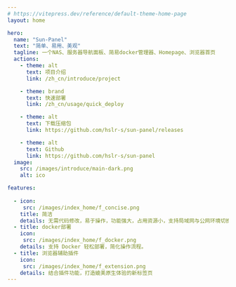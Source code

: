 ```yaml
---
# https://vitepress.dev/reference/default-theme-home-page
layout: home

hero:
  name: "Sun-Panel"
  text: "简单、易用、美观"
  tagline: 一个NAS、服务器导航面板、简易docker管理器、Homepage、浏览器首页
  actions:
    - theme: alt
      text: 项目介绍
      link: /zh_cn/introduce/project

    - theme: brand
      text: 快速部署
      link: /zh_cn/usage/quick_deploy

    - theme: alt
      text: 下载压缩包
      link: https://github.com/hslr-s/sun-panel/releases

    - theme: alt
      text: Github
      link: https://github.com/hslr-s/sun-panel
  image:
    src: /images/introduce/main-dark.png
    alt: ico

features:
 
  - icon:
     src: /images/index_home/f_concise.png
    title: 简洁
    details: 无需代码修改，易于操作，功能强大，占用资源小，支持局域网与公网环境切换
  - title: docker部署
    icon:
     src: /images/index_home/f_docker.png
    details: 支持 Docker 轻松部署，简化操作流程。
  - title: 浏览器辅助插件
    icon:
     src: /images/index_home/f_extension.png
    details: 结合插件功能，打造媲美原生体验的新标签页
---
```




<style>
:root {
  --vp-home-hero-name-color: transparent;
  --vp-home-hero-name-background: -webkit-linear-gradient(120deg, #bd34fe 30%, #41d1ff);

  /* --vp-home-hero-image-background-image: linear-gradient(-45deg, #41d1ff 10%, #bd34fe 10%); */
  --vp-home-hero-image-filter: blur(40px);
}

@media (min-width: 640px) {
  :root {
    --vp-home-hero-image-filter: blur(56px);
  }
}

@media (min-width: 960px) {
  :root {
    --vp-home-hero-image-filter: blur(72px);
  }
}
</style>